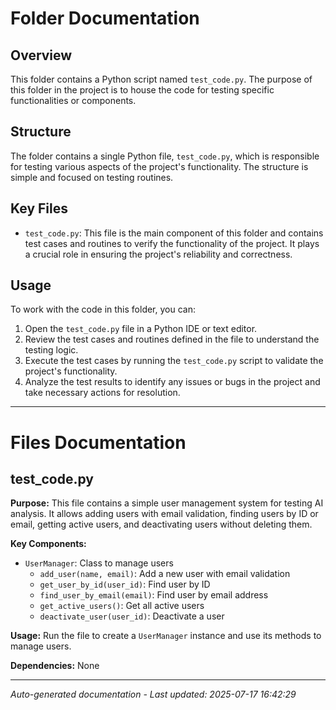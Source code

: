 # Folder Documentation

## Overview
This folder contains a Python script named `test_code.py`. The purpose of this folder in the project is to house the code for testing specific functionalities or components.

## Structure
The folder contains a single Python file, `test_code.py`, which is responsible for testing various aspects of the project's functionality. The structure is simple and focused on testing routines.

## Key Files
- `test_code.py`: This file is the main component of this folder and contains test cases and routines to verify the functionality of the project. It plays a crucial role in ensuring the project's reliability and correctness.

## Usage
To work with the code in this folder, you can:
1. Open the `test_code.py` file in a Python IDE or text editor.
2. Review the test cases and routines defined in the file to understand the testing logic.
3. Execute the test cases by running the `test_code.py` script to validate the project's functionality.
4. Analyze the test results to identify any issues or bugs in the project and take necessary actions for resolution.

---

# Files Documentation

## test_code.py

**Purpose:** This file contains a simple user management system for testing AI analysis. It allows adding users with email validation, finding users by ID or email, getting active users, and deactivating users without deleting them.

**Key Components:**
- `UserManager`: Class to manage users
  - `add_user(name, email)`: Add a new user with email validation
  - `get_user_by_id(user_id)`: Find user by ID
  - `find_user_by_email(email)`: Find user by email address
  - `get_active_users()`: Get all active users
  - `deactivate_user(user_id)`: Deactivate a user

**Usage:** Run the file to create a `UserManager` instance and use its methods to manage users.

**Dependencies:** None

---
*Auto-generated documentation - Last updated: 2025-07-17 16:42:29*
